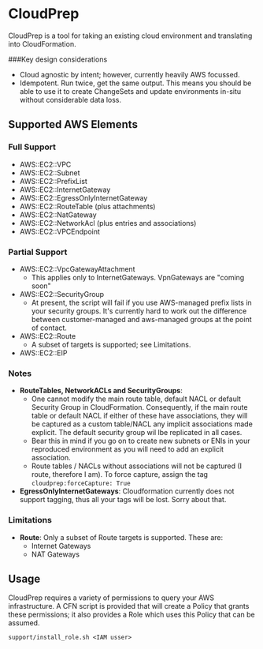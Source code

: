 # CloudPrep

CloudPrep is a tool for taking an existing cloud environment and translating into CloudFormation.

###Key design considerations
* Cloud agnostic by intent; however, currently heavily AWS focussed.
* Idempotent.  Run twice, get the same output.  This means you should be able to use it to create ChangeSets and update
  environments in-situ without considerable data loss.

## Supported AWS Elements
 
### Full Support
* AWS::EC2::VPC
* AWS::EC2::Subnet
* AWS::EC2::PrefixList
* AWS::EC2::InternetGateway
* AWS::EC2::EgressOnlyInternetGateway
* AWS::EC2::RouteTable (plus attachments)
* AWS::EC2::NatGateway
* AWS::EC2::NetworkAcl (plus entries and associations)
* AWS::EC2::VPCEndpoint

### Partial Support
* AWS::EC2::VpcGatewayAttachment
  * This applies only to InternetGateways.  VpnGateways are "coming soon"
* AWS::EC2::SecurityGroup
  * At present, the script will fail if you use AWS-managed prefix lists in your security groups.  It's currently hard
    to work out the difference between customer-managed and aws-managed groups at the point of contact.
* AWS::EC2::Route
  * A subset of targets is supported; see Limitations.
* AWS::EC2::EIP

### Notes
* **RouteTables, NetworkACLs and SecurityGroups**: 
  * One cannot modify the main route table, default NACL or default Security Group in CloudFormation.  Consequently, 
    if the main route table or default NACL if either of these have associations, they will be captured as a custom 
    table/NACL any implicit associations made explicit.  The default security group wil lbe replicated in all cases. 
  * Bear this in mind if you go on to create new subnets or ENIs in your reproduced environment as you will need to 
    add an explicit association.
  * Route tables / NACLs without associations will not be captured (I route, therefore I am).  To force capture, assign
    the tag `cloudprep:forceCapture: True`
* **EgressOnlyInternetGateways**: Cloudformation currently does not support tagging, thus all your tags will be lost.
  Sorry about that.
### Limitations

* **Route**: Only a subset of Route targets is supported.  These are:
  * Internet Gateways
  * NAT Gateways


## Usage

CloudPrep requires a variety of permissions to query your AWS infrastructure.  A CFN script is provided that will 
create a Policy that grants these permissions; it also provides a Role which uses this Policy that can be assumed.

````
support/install_role.sh <IAM usser>
````

